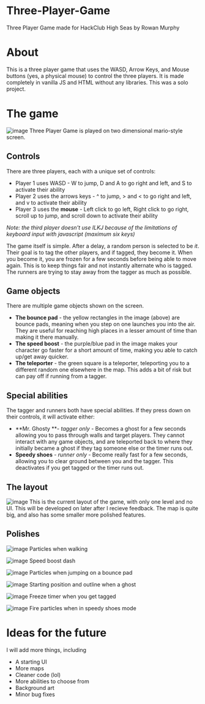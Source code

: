 # Three-Player-Game
Three Player Game made for HackClub High Seas by Rowan Murphy

# About
This is a three player game that uses the WASD, Arrow Keys, and Mouse buttons (yes, a physical mouse) to control the three players.
It is made completely in vanilla JS and HTML without any libraries.
This was a solo project.

# The game
![image](https://github.com/user-attachments/assets/0d8ebeb8-bc48-4e45-9b10-25eeab1ec464)
Three Player Game is played on two dimensional mario-style screen.
## Controls
There are three players, each with a unique set of controls:
* Player 1 uses WASD - W to jump, D and A to go right and left, and S to activate their ability
* Player 2 uses the arrows keys - ^ to jump, > and < to go right and left, and v to activate their ability
* Player 3 uses the **mouse** - Left click to go left, Right click to go right, scroll up to jump, and scroll down to activate their ability

_Note: the third player doesn't use ILKJ because of the limitations of keyboard input with javascript (maximum six keys)_
  
The game itself is simple. After a delay, a random person is selected to be _it_. Their goal is to tag the other players, and if tagged, they become it. When you become it, you are frozen for a few seconds before being able to move again. This is to keep things fair and not instantly alternate who is tagged. The runners are trying to stay away from the tagger as much as possible. 

## Game objects
There are multiple game objects shown on the screen.

* **The bounce pad** - the yellow rectangles in the image (above) are bounce pads, meaning when you step on one launches you into the air. They are useful for reaching high places in a lesser amount of time than making it there manually.
* **The speed boost** - the purple/blue pad in the image makes your character go faster for a short amount of time, making you able to catch up/get away quicker.
* **The teleporter** - the green square is a teleporter, teleporting you to a different random one elsewhere in the map. This adds a bit of risk but can pay off if running from a tagger.

## Special abilities
The tagger and runners both have special abilities. If they press down on their controls, it will activate either:
* **Mr. Ghosty **- _tagger only_ - Becomes a ghost for a few seconds allowing you to pass through walls and target players. They cannot interact with any game objects, and are teleported back to where they initially became a ghost if they tag someone else or the timer runs out.
* **Speedy shoes** - _runner only_ - Become really fast for a few seconds, allowing you to clear ground between you and the tagger. This deactivates if you get tagged or the timer runs out.

## The layout
![image](https://github.com/user-attachments/assets/a22287c5-eee5-4bf1-80f6-42d633db6d12)
This is the current layout of the game, with only one level and no UI. This will be developed on later after I recieve feedback.
The map is quite big, and also has some smaller more polished features.

## Polishes
![image](https://github.com/user-attachments/assets/56ad8896-a8bc-4bde-989e-fbce429c9b06)
Particles when walking

![image](https://github.com/user-attachments/assets/b7a7f715-5d42-4548-aa1b-647ba22d4ef2)
Speed boost dash

![image](https://github.com/user-attachments/assets/dc0dda58-c6a5-41f2-a791-82f7a4f9f717)
Particles when jumping on a bounce pad

![image](https://github.com/user-attachments/assets/20beb949-8f5c-4db7-8105-6affd8b301f2)
Starting position and outline when a ghost

![image](https://github.com/user-attachments/assets/67468874-d32a-4bbd-b72f-224e0cd463a0)
Freeze timer when you get tagged

![image](https://github.com/user-attachments/assets/c67a46f0-e9bb-4896-a95a-4e270c1a684d)
Fire particles when in speedy shoes mode

# Ideas for the future
I will add more things, including
* A starting UI
* More maps
* Cleaner code (lol)
* More abilities to choose from
* Background art
* Minor bug fixes
